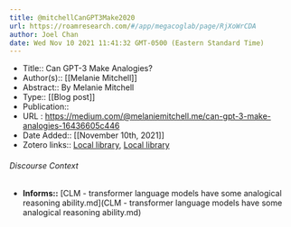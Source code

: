 ```yaml
---
title: @mitchellCanGPT3Make2020
url: https://roamresearch.com/#/app/megacoglab/page/RjXoWrCDA
author: Joel Chan
date: Wed Nov 10 2021 11:41:32 GMT-0500 (Eastern Standard Time)
---
```


- Title:: Can GPT-3 Make Analogies?
- Author(s):: [[Melanie Mitchell]]
- Abstract:: By Melanie Mitchell
- Type:: [[Blog post]]
- Publication::
- URL : https://medium.com/@melaniemitchell.me/can-gpt-3-make-analogies-16436605c446
- Date Added:: [[November 10th, 2021]]
- Zotero links:: [Local library](zotero://select/groups/2451508/items/E2W2LXJA), [Local library](https://www.zotero.org/groups/2451508/items/E2W2LXJA)

###### Discourse Context

- **Informs::** [CLM - transformer language models have some analogical reasoning ability.md](CLM - transformer language models have some analogical reasoning ability.md)
